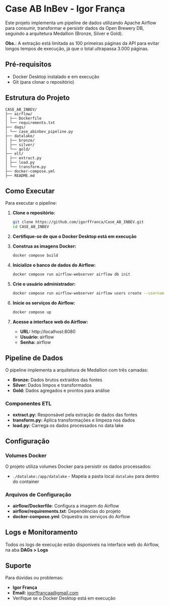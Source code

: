 # Case AB InBev - Igor França

Este projeto implementa um pipeline de dados utilizando Apache Airflow para consumir, transformar e persistir dados da Open Brewery DB, seguindo a arquitetura Medallion (Bronze, Silver e Gold).

**Obs.**: A extração está limitada as 100 primeiras páginas da API para evitar longos tempos de execução, já que o total ultrapassa 3.000 páginas.

## Pré-requisitos

- Docker Desktop instalado e em execução
- Git (para clonar o repositório)

## Estrutura do Projeto

```
CASE_AB_INBEV/
├── airflow/
│ ├── Dockerfile
│ └── requirements.txt
├── dags/
│ └── case_abinbev_pipeline.py
├── datalake/
│ ├── bronze/
│ ├── silver/
│ └── gold/
├── elt/
│ ├── extract.py
│ ├── load.py
│ └── transform.py
├── docker-compose.yml
├── README.md
```

## Como Executar

Para executar o pipeline:

1. **Clone o repositório:**
   ```bash
   git clone https://github.com/igorffranca/Case_AB_INBEV.git
   cd CASE_AB_INBEV
   ```

2. **Certifique-se de que o Docker Desktop está em execução**

3. **Construa as imagens Docker:**
   ```bash
   docker compose build
   ```

4. **Inicialize o banco de dados do Airflow:**
   ```bash
   docker compose run airflow-webserver airflow db init
   ```

5. **Crie o usuário administrador:**
   ```bash
   docker compose run airflow-webserver airflow users create --username airflow --password airflow --firstname Igor --lastname França --role Admin --email igorffrancaa@gmail.com
   ```

6. **Inicie os serviços do Airflow:**
   ```bash
   docker compose up
   ```

7. **Acesse a interface web do Airflow:**
   - **URL:** http://localhost:8080
   - **Usuário:** airflow
   - **Senha:** airflow

## Pipeline de Dados

O pipeline implementa a arquitetura de Medallion com três camadas:

- **Bronze:** Dados brutos extraídos das fontes
- **Silver:** Dados limpos e transformados
- **Gold:** Dados agregados e prontos para análise

### Componentes ETL

- **extract.py:** Responsável pela extração de dados das fontes
- **transform.py:** Aplica transformações e limpeza nos dados
- **load.py:** Carrega os dados processados no data lake

## Configuração

### Volumes Docker

O projeto utiliza volumes Docker para persistir os dados processados:

- `./datalake:/app/datalake` - Mapeia a pasta local `datalake` para dentro do container

### Arquivos de Configuração

- **airflow/Dockerfile**: Configura a imagem do Airflow
- **airflow/requirements.txt**: Dependências do projeto
- **docker-compose.yml**: Orquestra os serviços do Airflow

## Logs e Monitoramento

Todos os logs de execução estão disponíveis na interface web do Airflow, na aba **DAGs > Logs**


## Suporte

Para dúvidas ou problemas:

- **Igor França** 
- **Email:** igorffrancaa@gmail.com
- Verifique se o Docker Desktop está em execução
